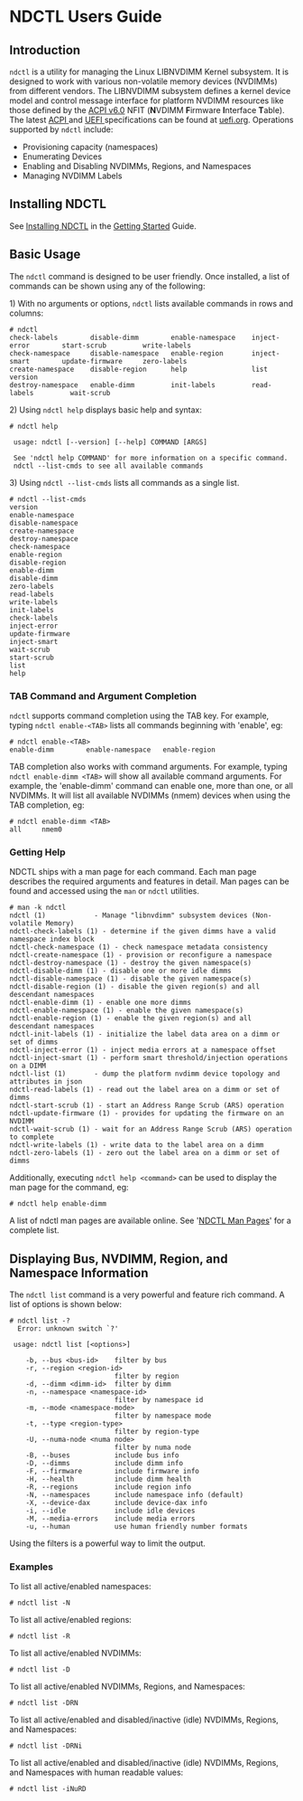 # NDCTL Users Guide

## Introduction

`ndctl` is a utility for managing the Linux LIBNVDIMM Kernel subsystem. It is designed to work with various non-volatile memory devices \(NVDIMMs\) from different vendors. The LIBNVDIMM subsystem defines a kernel device model and control message interface for platform NVDIMM resources like those defined by the [ACPI v6.0](http://www.uefi.org/sites/default/files/resources/ACPI_6_0_Errata_A.PDF) NFIT \(**N**VDIMM **F**irmware **I**nterface **T**able\). The latest [ACPI ](http://www.uefi.org/specifications)and [UEFI ](http://www.uefi.org/specifications)specifications can be found at [uefi.org](http://www.uefi.org). Operations supported by `ndctl` include:

* Provisioning capacity \(namespaces\)
* Enumerating Devices
* Enabling and Disabling NVDIMMs, Regions, and Namespaces
* Managing NVDIMM Labels

## Installing NDCTL

See [Installing NDCTL](../getting-started-guide/installing-ndctl.md) in the [Getting Started](../getting-started-guide/) Guide.

## Basic Usage

The `ndctl` command is designed to be user friendly. Once installed, a list of commands can be shown using any of the following:

1\) With no arguments or options, `ndctl` lists available commands in rows and columns:

```text
# ndctl
check-labels        disable-dimm        enable-namespace    inject-error        start-scrub         write-labels
check-namespace     disable-namespace   enable-region       inject-smart        update-firmware     zero-labels
create-namespace    disable-region      help                list                version
destroy-namespace   enable-dimm         init-labels         read-labels         wait-scrub
```

2\) Using `ndctl help` displays basic help and syntax:

```text
# ndctl help

 usage: ndctl [--version] [--help] COMMAND [ARGS]

 See 'ndctl help COMMAND' for more information on a specific command.
 ndctl --list-cmds to see all available commands
```

3\) Using `ndctl --list-cmds` lists all commands as a single list.

```text
# ndctl --list-cmds
version
enable-namespace
disable-namespace
create-namespace
destroy-namespace
check-namespace
enable-region
disable-region
enable-dimm
disable-dimm
zero-labels
read-labels
write-labels
init-labels
check-labels
inject-error
update-firmware
inject-smart
wait-scrub
start-scrub
list
help
```

### TAB Command and Argument Completion

`ndctl` supports command completion using the TAB key. For example, typing `ndctl enable-<TAB>` lists all commands beginning with 'enable', eg:

```text
# ndctl enable-<TAB>
enable-dimm        enable-namespace   enable-region
```

TAB completion also works with command arguments. For example, typing `ndctl enable-dimm <TAB>` will show all available command arguments. For example, the 'enable-dimm' command can enable one, more than one, or all NVDIMMs. It will list all available NVDIMMs \(nmem\) devices when using the TAB completion, eg:

```text
# ndctl enable-dimm <TAB>
all     nmem0
```

### Getting Help

NDCTL ships with a man page for each command. Each man page describes the required arguments and features in detail. Man pages can be found and accessed using the `man` or `ndctl` utilities.

```text
# man -k ndctl
ndctl (1)            - Manage "libnvdimm" subsystem devices (Non-volatile Memory)
ndctl-check-labels (1) - determine if the given dimms have a valid namespace index block
ndctl-check-namespace (1) - check namespace metadata consistency
ndctl-create-namespace (1) - provision or reconfigure a namespace
ndctl-destroy-namespace (1) - destroy the given namespace(s)
ndctl-disable-dimm (1) - disable one or more idle dimms
ndctl-disable-namespace (1) - disable the given namespace(s)
ndctl-disable-region (1) - disable the given region(s) and all descendant namespaces
ndctl-enable-dimm (1) - enable one more dimms
ndctl-enable-namespace (1) - enable the given namespace(s)
ndctl-enable-region (1) - enable the given region(s) and all descendant namespaces
ndctl-init-labels (1) - initialize the label data area on a dimm or set of dimms
ndctl-inject-error (1) - inject media errors at a namespace offset
ndctl-inject-smart (1) - perform smart threshold/injection operations on a DIMM
ndctl-list (1)       - dump the platform nvdimm device topology and attributes in json
ndctl-read-labels (1) - read out the label area on a dimm or set of dimms
ndctl-start-scrub (1) - start an Address Range Scrub (ARS) operation
ndctl-update-firmware (1) - provides for updating the firmware on an NVDIMM
ndctl-wait-scrub (1) - wait for an Address Range Scrub (ARS) operation to complete
ndctl-write-labels (1) - write data to the label area on a dimm
ndctl-zero-labels (1) - zero out the label area on a dimm or set of dimms
```

Additionally, executing `ndctl help <command>` can be used to display the man page for the command, eg:

```text
# ndctl help enable-dimm
```

A list of ndctl man pages are available online. See '[NDCTL Man Pages](man-pages.md)' for a complete list.

## Displaying Bus, NVDIMM, Region, and Namespace Information

The `ndctl list` command is a very powerful and feature rich command. A list of options is shown below:

```text
# ndctl list -?
  Error: unknown switch `?'

 usage: ndctl list [<options>]

    -b, --bus <bus-id>    filter by bus
    -r, --region <region-id>
                          filter by region
    -d, --dimm <dimm-id>  filter by dimm
    -n, --namespace <namespace-id>
                          filter by namespace id
    -m, --mode <namespace-mode>
                          filter by namespace mode
    -t, --type <region-type>
                          filter by region-type
    -U, --numa-node <numa node>
                          filter by numa node
    -B, --buses           include bus info
    -D, --dimms           include dimm info
    -F, --firmware        include firmware info
    -H, --health          include dimm health
    -R, --regions         include region info
    -N, --namespaces      include namespace info (default)
    -X, --device-dax      include device-dax info
    -i, --idle            include idle devices
    -M, --media-errors    include media errors
    -u, --human           use human friendly number formats
```

Using the filters is a powerful way to limit the output.

### Examples

To list all active/enabled namespaces:

```text
# ndctl list -N
```

To list all active/enabled regions:

```text
# ndctl list -R
```

To list all active/enabled NVDIMMs:

```text
# ndctl list -D
```

To list all active/enabled NVDIMMs, Regions, and Namespaces:

```text
# ndctl list -DRN
```

To list all active/enabled and disabled/inactive \(idle\) NVDIMMs, Regions, and Namespaces:

```text
# ndctl list -DRNi
```

To list all active/enabled and disabled/inactive \(idle\) NVDIMMs, Regions, and Namespaces with human readable values:

```text
# ndctl list -iNuRD
```

